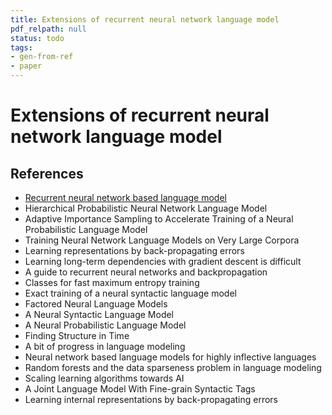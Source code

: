 ```yaml
---
title: Extensions of recurrent neural network language model
pdf_relpath: null
status: todo
tags:
- gen-from-ref
- paper
---
```


# Extensions of recurrent neural network language model

## References

- [Recurrent neural network based language model](./recurrent-neural-network-based-language-model.md)
- Hierarchical Probabilistic Neural Network Language Model
- Adaptive Importance Sampling to Accelerate Training of a Neural Probabilistic Language Model
- Training Neural Network Language Models on Very Large Corpora
- Learning representations by back-propagating errors
- Learning long-term dependencies with gradient descent is difficult
- A guide to recurrent neural networks and backpropagation
- Classes for fast maximum entropy training
- Exact training of a neural syntactic language model
- Factored Neural Language Models
- A Neural Syntactic Language Model
- A Neural Probabilistic Language Model
- Finding Structure in Time
- A bit of progress in language modeling
- Neural network based language models for highly inflective languages
- Random forests and the data sparseness problem in language modeling
- Scaling learning algorithms towards AI
- A Joint Language Model With Fine-grain Syntactic Tags
- Learning internal representations by back-propagating errors

